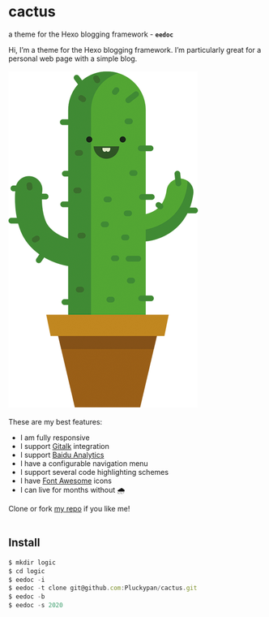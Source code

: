# cactus
a theme for the Hexo blogging framework - **`eedoc`**


Hi, I’m a theme for the Hexo blogging framework. I’m particularly great for a personal web page with a simple blog.
<br>
<br>
![logo](images/cactus.png?align=center)
<br>
<br>
These are my best features:
- I am fully responsive
- I support [Gitalk](https://github.com/gitalk/gitalk/?target=_blank) integration
- I support [Baidu Analytics](https://tongji.baidu.com/web/homepage/index/?target=_blank)
- I have a configurable navigation menu
- I support several code highlighting schemes
- I have [Font Awesome](http://fontawesome.io/?target=_blank) icons
- I can live for months without 🌧

Clone or fork [my repo](https://github.com/Pluckypan/cactus/?target=_blank) if you like me!
<br>
<br>

## Install
``` js
$ mkdir logic
$ cd logic
$ eedoc -i
$ eedoc -t clone git@github.com:Pluckypan/cactus.git
$ eedoc -b
$ eedoc -s 2020
```